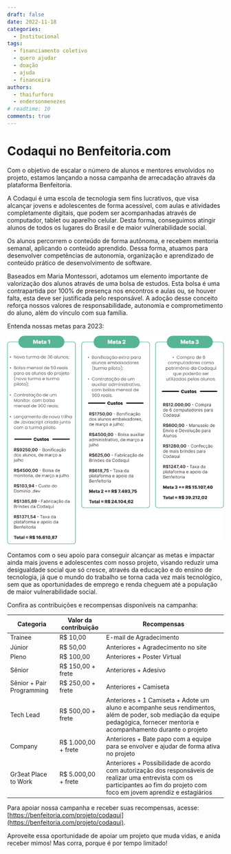 ```yaml
---
draft: false 
date: 2022-11-18
categories:
  - Institucional
tags:
  - financiamento coletivo
  - quero ajudar
  - doação
  - ajuda
  - financeira
authors:
  - thaifurforo
  - endersonmenezes
# readtime: 10
comments: true
---
```


# Codaqui no Benfeitoria.com

Com o objetivo de escalar o número de alunos e mentores envolvidos no projeto, estamos lançando a nossa campanha de arrecadação através da plataforma Benfeitoria.

<!-- more -->

A Codaqui é uma escola de tecnologia sem fins lucrativos, que visa alcançar jovens e adolescentes de forma acessível, com aulas e atividades completamente digitais, que podem ser acompanhadas através de computador, tablet ou aparelho celular. Desta forma, conseguimos atingir alunos de todos os lugares do Brasil e de maior vulnerabilidade social.

Os alunos percorrem o conteúdo de forma autônoma, e recebem mentoria semanal, aplicando o conteúdo aprendido. Dessa forma, atuamos para desenvolver competências de autonomia, organização e aprendizado de conteúdo prático de desenvolvimento de software.

Baseados em Maria Montessori, adotamos um elemento importante de valorização dos alunos através de uma bolsa de estudos. Esta bolsa é uma contrapartida por 100% de presença nos encontros e aulas ou, se houver falta, esta deve ser justificada pelo responsável. A adoção desse conceito reforça nossos valores de responsabilidade, autonomia e comprometimento do aluno, além do vínculo com sua família.

Entenda nossas metas para 2023:

![Metas - Benfeitoria](img/2022_11_18_benfeitoria/metas.png)

Contamos com o seu apoio para conseguir alcançar as metas e impactar ainda mais jovens e adolescentes com nosso projeto, visando reduzir uma desigualdade social que só cresce, através da educação e do ensino de tecnologia, já que o mundo do trabalho se torna cada vez mais tecnológico, sem que as oportunidades de emprego e renda cheguem até a população de maior vulnerabilidade social.

Confira as contribuições e recompensas disponíveis na campanha:


| Categoria                 | Valor da contribuição | Recompensas                                                                                                                                                                      |
|---------------------------|-----------------------|----------------------------------------------------------------------------------------------------------------------------------------------------------------------------------|
| Trainee                   | R$ 10,00              | E-mail de Agradecimento                                                                                                                                                          |
| Júnior                    | R$ 50,00              | Anteriores + Agradecimento no site                                                                                                                                               |
| Pleno                     | R$ 100,00             | Anteriores + Poster Virtual                                                                                                                                                      |
| Sênior                    | R$ 150,00 + frete     | Anteriores + Adesivo                                                                                                                                                             |
| Sênior + Pair Programming | R$ 250,00 + frete     | Anteriores + Camiseta                                                                                                                                                            |
| Tech Lead                 | R$ 500,00 + frete     | Anteriores + 1 Camiseta + Adote um aluno e acompanhe seus rendimentos, além de poder, sob mediação da equipe pedagógica, fornecer mentoria e acompanhamento durante o projeto    |
| Company                   | R$ 1.000,00 + frete   | Anteriores + Bate papo com a equipe para se envolver e ajudar de forma ativa no projeto                                                                                          |
| Gr3eat Place to Work      | R$ 5.000,00 + frete   | Anteriores + Possibilidade de acordo com autorização dos responsáveis de realizar uma entrevista com os participantes ao fim do projeto com foco em jovem aprendiz e estagiários |


Para apoiar nossa campanha e receber suas recompensas, acesse: [https://benfeitoria.com/projeto/codaqui](https://benfeitoria.com/projeto/codaqui).

Aproveite essa oportunidade de apoiar um projeto que muda vidas, e anida receber mimos! Mas corra, porque é por tempo limitado!
